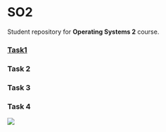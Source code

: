# SO2

Student repository for **Operating Systems 2** course.

### [Task1](SO2/tree/main/lab1)

### Task 2

### Task 3

### Task 4



![](https://cdn.discordapp.com/attachments/1071914685416341654/1084238637920698519/i8wiq9ddhrx71.png)
